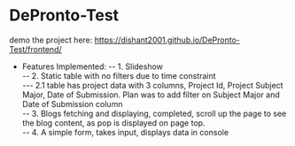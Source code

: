 # DePronto-Test

demo the project here: <a href="https://dishant2001.github.io/DePronto-Test/frontend/">https://dishant2001.github.io/DePronto-Test/frontend/</a>

- Features Implemented:
-- 1. Slideshow <br>
-- 2. Static table with no filters due to time constraint <br>
--- 2.1 table has project data with 3 columns, Project Id, Project Subject Major, Date of Submission. Plan was to add filter on Subject Major and Date of Submission column <br>
-- 3. Blogs fetching and displaying, completed, scroll up the page to see the blog content, as pop is displayed on page top. <br>
-- 4. A simple form, takes input, displays data in console
